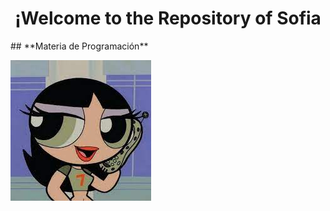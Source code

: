 
<h1 align="center"> ¡Welcome to the Repository of Sofia </h1>
## **Materia de Programación**

![Imagen](/imagenes/descarga.jpeg)

